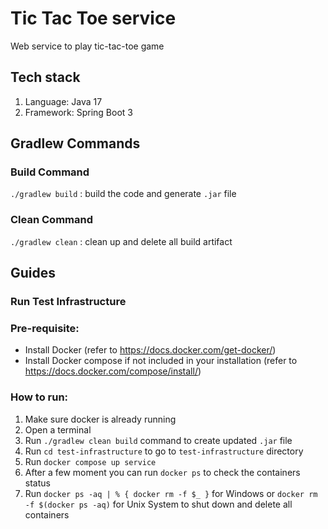 # Tic Tac Toe service
Web service to play tic-tac-toe game

## Tech stack
1. Language: Java 17
2. Framework: Spring Boot 3

## Gradlew Commands
### Build Command
`./gradlew build` : build the code and generate `.jar` file

### Clean Command
`./gradlew clean` : clean up and delete all build artifact

## Guides

### Run Test Infrastructure

### Pre-requisite:
- Install Docker (refer to https://docs.docker.com/get-docker/)
- Install Docker compose if not included in your installation (refer to https://docs.docker.com/compose/install/)

### How to run:
1. Make sure docker is already running
2. Open a terminal
3. Run `./gradlew clean build` command to create updated `.jar` file
4. Run `cd test-infrastructure` to go to `test-infrastructure` directory
5. Run `docker compose up service`
6. After a few moment you can run `docker ps` to check the containers status
7. Run `docker ps -aq | % { docker rm -f $_ }` for Windows or `docker rm -f $(docker ps -aq)` for Unix System to shut down and delete all containers
